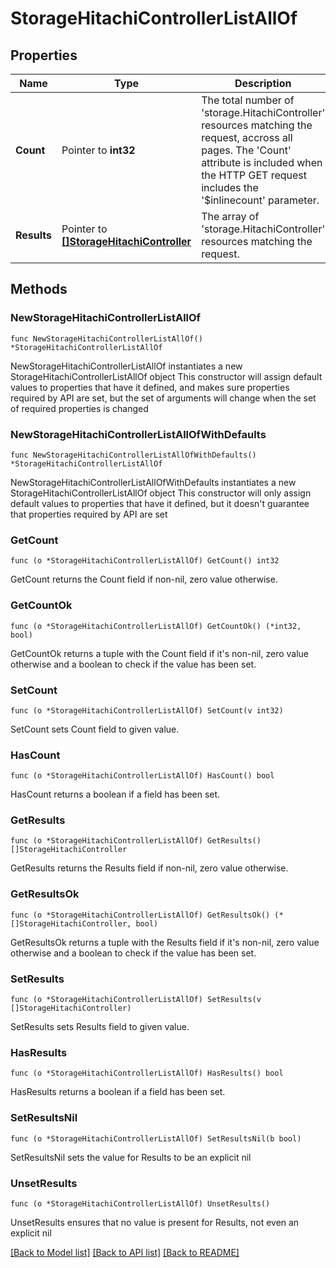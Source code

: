 # StorageHitachiControllerListAllOf

## Properties

Name | Type | Description | Notes
------------ | ------------- | ------------- | -------------
**Count** | Pointer to **int32** | The total number of &#39;storage.HitachiController&#39; resources matching the request, accross all pages. The &#39;Count&#39; attribute is included when the HTTP GET request includes the &#39;$inlinecount&#39; parameter. | [optional] 
**Results** | Pointer to [**[]StorageHitachiController**](storage.HitachiController.md) | The array of &#39;storage.HitachiController&#39; resources matching the request. | [optional] 

## Methods

### NewStorageHitachiControllerListAllOf

`func NewStorageHitachiControllerListAllOf() *StorageHitachiControllerListAllOf`

NewStorageHitachiControllerListAllOf instantiates a new StorageHitachiControllerListAllOf object
This constructor will assign default values to properties that have it defined,
and makes sure properties required by API are set, but the set of arguments
will change when the set of required properties is changed

### NewStorageHitachiControllerListAllOfWithDefaults

`func NewStorageHitachiControllerListAllOfWithDefaults() *StorageHitachiControllerListAllOf`

NewStorageHitachiControllerListAllOfWithDefaults instantiates a new StorageHitachiControllerListAllOf object
This constructor will only assign default values to properties that have it defined,
but it doesn't guarantee that properties required by API are set

### GetCount

`func (o *StorageHitachiControllerListAllOf) GetCount() int32`

GetCount returns the Count field if non-nil, zero value otherwise.

### GetCountOk

`func (o *StorageHitachiControllerListAllOf) GetCountOk() (*int32, bool)`

GetCountOk returns a tuple with the Count field if it's non-nil, zero value otherwise
and a boolean to check if the value has been set.

### SetCount

`func (o *StorageHitachiControllerListAllOf) SetCount(v int32)`

SetCount sets Count field to given value.

### HasCount

`func (o *StorageHitachiControllerListAllOf) HasCount() bool`

HasCount returns a boolean if a field has been set.

### GetResults

`func (o *StorageHitachiControllerListAllOf) GetResults() []StorageHitachiController`

GetResults returns the Results field if non-nil, zero value otherwise.

### GetResultsOk

`func (o *StorageHitachiControllerListAllOf) GetResultsOk() (*[]StorageHitachiController, bool)`

GetResultsOk returns a tuple with the Results field if it's non-nil, zero value otherwise
and a boolean to check if the value has been set.

### SetResults

`func (o *StorageHitachiControllerListAllOf) SetResults(v []StorageHitachiController)`

SetResults sets Results field to given value.

### HasResults

`func (o *StorageHitachiControllerListAllOf) HasResults() bool`

HasResults returns a boolean if a field has been set.

### SetResultsNil

`func (o *StorageHitachiControllerListAllOf) SetResultsNil(b bool)`

 SetResultsNil sets the value for Results to be an explicit nil

### UnsetResults
`func (o *StorageHitachiControllerListAllOf) UnsetResults()`

UnsetResults ensures that no value is present for Results, not even an explicit nil

[[Back to Model list]](../README.md#documentation-for-models) [[Back to API list]](../README.md#documentation-for-api-endpoints) [[Back to README]](../README.md)


